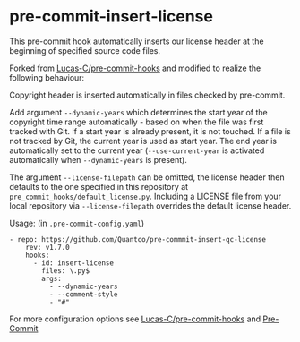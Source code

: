 # pre-commit-insert-license
This pre-commit hook automatically inserts our license header at the beginning of specified source code files.

Forked from [Lucas-C/pre-commit-hooks](https://github.com/Lucas-C/pre-commit-hooks) and modified to realize the following behaviour:

Copyright header is inserted automatically in files checked by pre-commit.

Add argument `--dynamic-years` which determines the start year of the copyright time range automatically - based on when
the file was first tracked with Git. If a start year is already present, it is not touched.
If a file is not tracked by Git, the current year is used as start year.
The end year is automatically set to the current year
(`--use-current-year` is activated automatically when `--dynamic-years` is present).

The argument `--license-filepath` can be omitted, the license header then defaults to the one specified in this repository at `pre_commit_hooks/default_license.py`.
Including a LICENSE file from your local repository via `--license-filepath` overrides the default license header.

Usage: (in `.pre-commit-config.yaml`)

```
- repo: https://github.com/Quantco/pre-commmit-insert-qc-license
    rev: v1.7.0
    hooks:
      - id: insert-license
        files: \.py$
        args:
          - --dynamic-years
          - --comment-style
          - "#"
```

For more configuration options see [Lucas-C/pre-commit-hooks](https://github.com/Lucas-C/pre-commit-hooks) and [Pre-Commit](https://pre-commit.com/)
